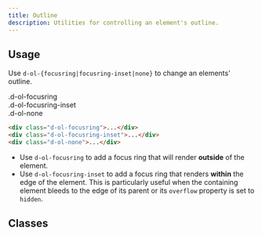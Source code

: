 ```yaml
---
title: Outline
description: Utilities for controlling an element's outline.
---
```


## Usage

Use `d-ol-{focusring|focusring-inset|none}` to change an elements' outline.

<code-well-header class="d-fl-col5 d-flg8 d-fw-wrap d-p24 d-bgc-bold d-bgo50 d-w100p d-hmn102" custom>
  <div class="d-fl-center d-p16 d-bgc-bold d-code--sm d-ol-focusring">
    .d-ol-focusring
  </div>
  <div class="d-fl-center d-p16 d-bgc-bold d-code--sm d-ol-focusring-inset">
    .d-ol-focusring-inset
  </div>
  <div class="d-fl-center d-p16 d-bgc-bold d-code--sm d-ol-none">
    .d-ol-none
  </div>
</code-well-header>

```html
<div class="d-ol-focusring">...</div>
<div class="d-ol-focusring-inset">...</div>
<div class="d-ol-none">...</div>
```

* Use `d-ol-focusring` to add a focus ring that will render **outside** of the element.
* Use `d-ol-focusring-inset` to add a focus ring that renders **within** the edge of the element. This is particularly useful when the containing element bleeds to the edge of its parent or its `overflow` property is set to `hidden`.

<script setup>
  import { outline } from '@data/interactivity.json';
</script>

## Classes

<utility-class-table>
  <template #content>
    <tbody>
      <tr v-for="{ class: className, output } in outline">
        <th scope="row" class="d-code--sm d-fc-purple-400">.{{ className }}</th>
        <td class="d-code--sm">{{ output }}</td>
      </tr>
    </tbody>
  </template>
</utility-class-table>
